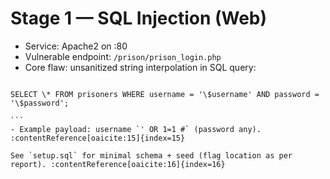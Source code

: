 # Stage 1 — SQL Injection (Web)

- Service: Apache2 on :80
- Vulnerable endpoint: `/prison/prison_login.php`
- Core flaw: unsanitized string interpolation in SQL query:
````

SELECT \* FROM prisoners WHERE username = '\$username' AND password = '\$password';

```
- Example payload: username `' OR 1=1 #` (password any). :contentReference[oaicite:15]{index=15}

See `setup.sql` for minimal schema + seed (flag location as per report). :contentReference[oaicite:16]{index=16}
